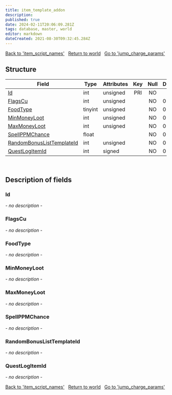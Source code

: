 ```yaml
---
title: item_template_addon
description: 
published: true
date: 2024-02-11T20:06:09.281Z
tags: database, master, world
editor: markdown
dateCreated: 2021-08-30T09:32:45.284Z
---
```


<a href="https://trinitycore.info/en/database/master/world/item_script_names" class="mt-5 v-btn v-btn--depressed v-btn--flat v-btn--outlined theme--light v-size--default darkblue--text text--lighten-3"><span class="v-btn__content"><i aria-hidden="true" class="v-icon notranslate v-icon--left mdi mdi-arrow-left theme--light"></i><span>Back to 'item_script_names'</span></span></a>&nbsp;&nbsp;&nbsp;<a href="https://trinitycore.info/en/database/master/world/home" class="mt-5 v-btn v-btn--depressed v-btn--flat v-btn--outlined theme--light v-size--default darkblue--text text--lighten-3"><span class="v-btn__content"><i aria-hidden="true" class="v-icon notranslate v-icon--left mdi mdi-home-outline theme--light"></i><span>Return to world</span></span></a>&nbsp;&nbsp;&nbsp;<a href="https://trinitycore.info/en/database/master/world/jump_charge_params" class="mt-5 v-btn v-btn--depressed v-btn--flat v-btn--outlined theme--light v-size--default darkblue--text text--lighten-3"><span class="v-btn__content"><span>Go to 'jump_charge_params'</span><i aria-hidden="true" class="v-icon notranslate v-icon--right mdi mdi-arrow-right theme--light"></i></span></a>

## Structure

| Field | Type | Attributes | Key | Null | Default | Extra | Comment |
| --- | --- | --- | :---: | :---: | --- | --- | --- |
| [Id](#id) | int | unsigned | PRI | NO |  |  |  |
| [FlagsCu](#flagscu) | int | unsigned |  | NO | 0 |  |  |
| [FoodType](#foodtype) | tinyint | unsigned |  | NO | 0 |  |  |
| [MinMoneyLoot](#minmoneyloot) | int | unsigned |  | NO | 0 |  |  |
| [MaxMoneyLoot](#maxmoneyloot) | int | unsigned |  | NO | 0 |  |  |
| [SpellPPMChance](#spellppmchance) | float |  |  | NO | 0 |  |  |
| [RandomBonusListTemplateId](#randombonuslisttemplateid) | int | unsigned |  | NO | 0 |  |  |
| [QuestLogItemId](#questlogitemid) | int | signed |  | NO | 0 |  |  |
&nbsp;
## Description of fields

### Id
*- no description -*
&nbsp;

### FlagsCu
*- no description -*
&nbsp;

### FoodType
*- no description -*
&nbsp;

### MinMoneyLoot
*- no description -*
&nbsp;

### MaxMoneyLoot
*- no description -*
&nbsp;

### SpellPPMChance
*- no description -*
&nbsp;

### RandomBonusListTemplateId
*- no description -*
&nbsp;

### QuestLogItemId
*- no description -*
&nbsp;

<a href="https://trinitycore.info/en/database/master/world/item_script_names" class="mt-5 v-btn v-btn--depressed v-btn--flat v-btn--outlined theme--light v-size--default darkblue--text text--lighten-3"><span class="v-btn__content"><i aria-hidden="true" class="v-icon notranslate v-icon--left mdi mdi-arrow-left theme--light"></i><span>Back to 'item_script_names'</span></span></a>&nbsp;&nbsp;&nbsp;<a href="https://trinitycore.info/en/database/master/world/home" class="mt-5 v-btn v-btn--depressed v-btn--flat v-btn--outlined theme--light v-size--default darkblue--text text--lighten-3"><span class="v-btn__content"><i aria-hidden="true" class="v-icon notranslate v-icon--left mdi mdi-home-outline theme--light"></i><span>Return to world</span></span></a>&nbsp;&nbsp;&nbsp;<a href="https://trinitycore.info/en/database/master/world/jump_charge_params" class="mt-5 v-btn v-btn--depressed v-btn--flat v-btn--outlined theme--light v-size--default darkblue--text text--lighten-3"><span class="v-btn__content"><span>Go to 'jump_charge_params'</span><i aria-hidden="true" class="v-icon notranslate v-icon--right mdi mdi-arrow-right theme--light"></i></span></a>
